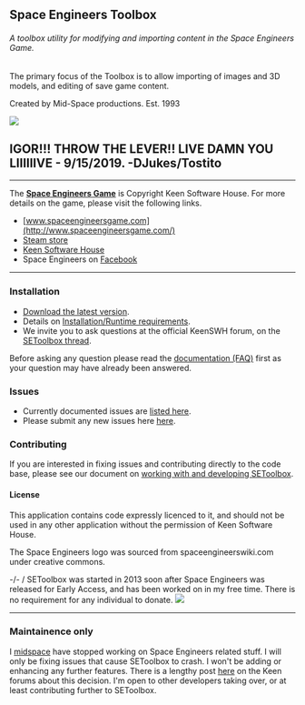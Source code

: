 ## Space Engineers Toolbox
###### A toolbox utility for modifying and importing content in the Space Engineers Game.
The primary focus of the Toolbox is to allow importing of images and 3D models, and editing of save game content.

Created by Mid-Space productions. Est. 1993

![](http://i.imgur.com/429uvwe.jpg)


## IGOR!!! THROW THE LEVER!! LIVE DAMN YOU  LIIIIIIVE - 9/15/2019. -DJukes/Tostito

---

The **[Space Engineers Game](http://www.spaceengineersgame.com/)** is Copyright Keen Software House.
For more details on the game, please visit the following links.
* [www.spaceengineersgame.com](http://www.spaceengineersgame.com/)
* [Steam store](http://store.steampowered.com/app/244850/)
* [Keen Software House](http://www.keenswh.com/about.html)
* Space Engineers on [Facebook](https://www.facebook.com/SpaceEngineers/)

---

### Installation

* [Download the latest version](https://github.com/midspace/SEToolbox/releases/latest).
* Details on [Installation/Runtime requirements](https://github.com/midspace/SEToolbox/wiki/System-Requirements).
* We invite you to ask questions at the official KeenSWH forum, on the [SEToolbox thread](http://forums.keenswh.com/threads/6638984/).

Before asking any question please read the [documentation (FAQ)](https://github.com/midspace/SEToolbox/wiki) first as your question may have already been answered.


### Issues
* Currently documented issues are [listed here](https://github.com/midspace/SEToolbox/wiki/Current-Issues).
* Please submit any new issues here [here](https://github.com/midspace/SEToolbox/issues/new).


### Contributing
If you are interested in fixing issues and contributing directly to the code base, please see our document on [working with and developing SEToolbox](https://github.com/midspace/SEToolbox/wiki/Working-with-and-developing-SEToolbox).


#### License

This application contains code expressly licenced to it, and should not be used in any other application without the permission of Keen Software House.

The Space Engineers logo was sourced from spaceengineerswiki.com under creative commons.

-/-
/
SEToolbox was started in 2013 soon after Space Engineers was released for Early Access, and has been worked on in my free time.
There is no requirement for any individual to donate.
[![](https://www.paypalobjects.com/en_AU/i/btn/btn_donate_LG.gif)](https://www.paypal.com/cgi-bin/webscr?cmd=_s-xclick&hosted_button_id=5V7JL6CDGHCYL)


---

### Maintainence only

I [midspace](https://github.com/midspace) have stopped working on Space Engineers related stuff.
I will only be fixing issues that cause SEToolbox to crash. I won't be adding or enhancing any further features.
There is a lengthy post [here](https://forum.keenswh.com/threads/7402115/) on the Keen forums about this decision.
I'm open to other developers taking over, or at least contributing further to SEToolbox.
